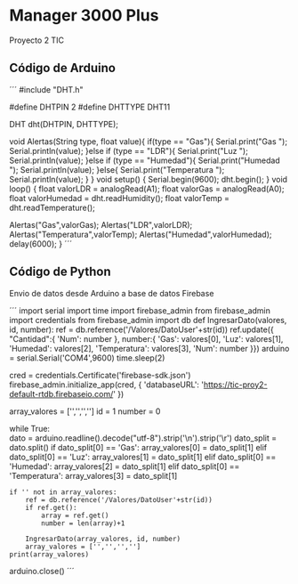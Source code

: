 # Manager 3000 Plus
Proyecto 2 TIC

## Código de Arduino
´´´
#include "DHT.h"

#define DHTPIN 2
#define DHTTYPE DHT11

DHT dht(DHTPIN, DHTTYPE);

void Alertas(String type, float value){
    if(type == "Gas"){
        Serial.print("Gas ");
        Serial.println(value);
    }else if (type == "LDR"){
        Serial.print("Luz ");
        Serial.println(value);
    }else if (type == "Humedad"){
        Serial.print("Humedad ");
        Serial.println(value);
    }else{
        Serial.print("Temperatura ");
        Serial.println(value);
    }
}
void setup() {
  Serial.begin(9600);
  dht.begin();
}
void loop() {
  float valorLDR = analogRead(A1);
  float valorGas = analogRead(A0);
  float valorHumedad = dht.readHumidity();
  float valorTemp = dht.readTemperature();
    
  Alertas("Gas",valorGas);
  Alertas("LDR",valorLDR);
  Alertas("Temperatura",valorTemp);
  Alertas("Humedad",valorHumedad);
  delay(6000);
}
´´´

## Código de Python
Envio de datos desde Arduino a base de datos Firebase

´´´
import serial
import time
import firebase_admin
from firebase_admin import credentials
from firebase_admin import db
def IngresarDato(valores, id, number):
    ref = db.reference('/Valores/DatoUser'+str(id))
    ref.update({
            "Cantidad":{
                'Num': number
            },
            number:{
                'Gas': valores[0],
                'Luz': valores[1],
                'Humedad': valores[2],
                'Temperatura': valores[3],
                'Num': number
        }})
arduino = serial.Serial('COM4',9600)
time.sleep(2)

cred = credentials.Certificate('firebase-sdk.json')
firebase_admin.initialize_app(cred, {
    'databaseURL': 'https://tic-proy2-default-rtdb.firebaseio.com/'
})

array_valores = ['','','','']
id = 1
number = 0

while True:    
    dato = arduino.readline().decode("utf-8").strip('\n').strip('\r')
    dato_split = dato.split()
    if  dato_split[0] == 'Gas':
        array_valores[0] = dato_split[1]
    elif dato_split[0] == 'Luz':
        array_valores[1] = dato_split[1]
    elif dato_split[0] == 'Humedad':
        array_valores[2] = dato_split[1]
    elif dato_split[0] == 'Temperatura':
        array_valores[3] = dato_split[1]

    if '' not in array_valores:
        ref = db.reference('/Valores/DatoUser'+str(id))
        if ref.get():
            array = ref.get()
            number = len(array)+1
            
        IngresarDato(array_valores, id, number)
        array_valores = ['','','','']
    print(array_valores)

arduino.close()
´´´